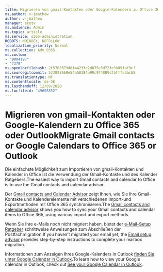 ```yaml
---
title: Migrieren von gmail-Kontakten oder Google-Kalendern zu Office 365 oder Outlook
ms.author: v-jmathew
author: v-jmathew
manager: scotv
ms.audience: Admin
ms.topic: article
ms.service: o365-administration
ROBOTS: NOINDEX, NOFOLLOW
localization_priority: Normal
ms.collection: Adm_O365
ms.custom:
- "9004197"
- "7378"
ms.openlocfilehash: 2f5708579d8f44233e2d875e0d72fe3b09faf9cf
ms.sourcegitcommit: 523098560e54a50184a99c974809dfbfffadacb5
ms.translationtype: MT
ms.contentlocale: de-DE
ms.lasthandoff: 12/09/2020
ms.locfileid: "49608852"
---
```

# <a name="migrate-gmail-contacts-or-google-calendars-to-office-365-or-outlook"></a><span data-ttu-id="855fb-102">Migrieren von gmail-Kontakten oder Google-Kalendern zu Office 365 oder Outlook</span><span class="sxs-lookup"><span data-stu-id="855fb-102">Migrate Gmail contacts or Google Calendars to Office 365 or Outlook</span></span>

<span data-ttu-id="855fb-103">Die einfachste Möglichkeit zum Importieren von gmail-Kontakten und Kalender in Office ist die Verwendung der Gmail-Kontakte und des Kalender Ratgebers.</span><span class="sxs-lookup"><span data-stu-id="855fb-103">The easiest way to import Gmail contacts and calendar to Office is to use the Gmail contacts and calendar advisor.</span></span>

<span data-ttu-id="855fb-104">Der [Gmail contacts and Calendar Advisor](https://go.microsoft.com/fwlink/?linkid=2134386) zeigt Ihnen, wie Sie Ihre Gmail-Kontakte und Kalenderelemente mit verschiedenen Import-und Exportmethoden mit Office 365 synchronisieren.</span><span class="sxs-lookup"><span data-stu-id="855fb-104">The [Gmail contacts and calendar advisor](https://go.microsoft.com/fwlink/?linkid=2134386) shows you how to sync your ‎Gmail‎ contacts and calendar items to ‎Office 365‎, using various import and export methods.</span></span>

<span data-ttu-id="855fb-105">Wenn Sie Ihre e-Mails noch nicht migriert haben, bietet der [e-Mail-Setup Ratgeber](https://go.microsoft.com/fwlink/?linkid=2133951) schrittweise Anweisungen zum Abschließen der Postfachmigration.</span><span class="sxs-lookup"><span data-stu-id="855fb-105">If you haven't migrated your email yet, the [Email setup advisor](https://go.microsoft.com/fwlink/?linkid=2133951) provides step-by-step instructions to complete your mailbox migration.</span></span>

<span data-ttu-id="855fb-106">Informationen zum Anzeigen Ihres Google-Kalenders in Outlook [finden Sie unter Google Calendar in Outlook](https://go.microsoft.com/fwlink/?linkid=2083939).</span><span class="sxs-lookup"><span data-stu-id="855fb-106">To learn how to view your Google calendar in Outlook, check out [See your Google Calendar in Outlook](https://go.microsoft.com/fwlink/?linkid=2083939).</span></span>
